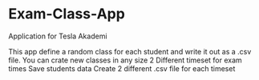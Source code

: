 # Exam-Class-App
Application for Tesla Akademi

This app define a random class for each student and write it out as a .csv file.
You can crate new classes in any size
2 Different timeset for exam times
Save students data
Create 2 different .csv file for each timeset

